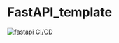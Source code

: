 # FastAPI_template

[![fastapi CI/CD](https://github.com/DMZgachon/FastAPI_template/actions/workflows/main.yml/badge.svg?branch=main)](https://github.com/DMZgachon/FastAPI_template/actions/workflows/main.yml)
